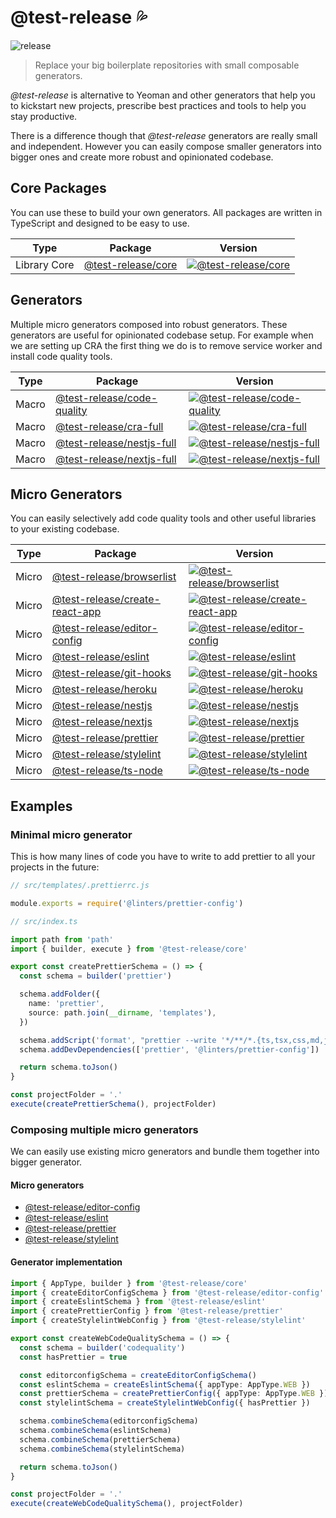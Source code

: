 # @test-release 💦

![release](https://github.com/developer239/test-release/workflows/release/badge.svg)

> Replace your big boilerplate repositories with small composable generators.

_@test-release_ is alternative to Yeoman and other generators that help you to kickstart new projects, prescribe best practices and tools to help you stay productive.

There is a difference though that _@test-release_ generators are really small and independent. However you can easily compose smaller generators into bigger ones and create more robust and opinionated codebase. 

## Core Packages

You can use these to build your own generators. All packages are written in TypeScript and designed to be easy to use.

|Type          | Package                                         | Version                                       | 
|------------- | ----------------------------------------------- | ----------------------------------------------
|Library Core  | [@test-release/core](packages/core/core) | [![@test-release/core][core-badge]][core-npm] |  

## Generators

Multiple micro generators composed into robust generators. These generators are useful for opinionated codebase setup. For example when we are setting up CRA the first thing we do is to remove service worker and install code quality tools.

|Type          | Package                                         | Version                                       | 
|------------- | ----------------------------------------------- | ----------------------------------------------
|Macro | [@test-release/code-quality](packages/macro-generators/code-quality) | [![@test-release/code-quality][cc-badge]][cc-npm] |  
|Macro | [@test-release/cra-full](packages/macro-generators/cra-full) | [![@test-release/cra-full][cra-full-badge]][cra-full-npm] |    
|Macro | [@test-release/nestjs-full](packages/macro-generators/nestjs-full) | [![@test-release/nestjs-full][nest-full-badge]][nest-full-npm] |    
|Macro | [@test-release/nextjs-full](packages/macro-generators/nextjs-full) | [![@test-release/nextjs-full][next-full-badge]][next-full-npm] |    

## Micro Generators

You can easily selectively add code quality tools and other useful libraries to your existing codebase.

|Type          | Package                                         | Version                                       | 
|------------- | ----------------------------------------------- | ----------------------------------------------
|Micro | [@test-release/browserlist](packages/micro-generators/browserlist) | [![@test-release/browserlist][bl-badge]][bl-npm] |
|Micro | [@test-release/create-react-app](packages/micro-generators/create-react-app) | [![@test-release/create-react-app][cra-badge]][cra-npm] |
|Micro | [@test-release/editor-config](packages/micro-generators/editor-config) | [![@test-release/editor-config][ef-badge]][ef-npm] | 
|Micro | [@test-release/eslint](packages/micro-generators/eslint) | [![@test-release/eslint][es-badge]][es-npm] |
|Micro | [@test-release/git-hooks](packages/micro-generators/git-hooks) | [![@test-release/git-hooks][gh-badge]][gh-npm] |
|Micro | [@test-release/heroku](packages/micro-generators/heroku) | [![@test-release/heroku][he-badge]][he-npm] |
|Micro | [@test-release/nestjs](packages/micro-generators/nestjs) | [![@test-release/nestjs][nest-badge]][nest-npm] |
|Micro | [@test-release/nextjs](packages/micro-generators/nextjs) | [![@test-release/nextjs][next-badge]][next-npm] |
|Micro | [@test-release/prettier](packages/micro-generators/prettier) | [![@test-release/prettier][prettier-badge]][prettier-npm] |
|Micro | [@test-release/stylelint](packages/micro-generators/stylelint) | [![@test-release/stylelint][stylelint-badge]][stylelint-npm] |
|Micro | [@test-release/ts-node](packages/micro-generators/ts-node) | [![@test-release/ts-node][tsnode-badge]][tsnode-npm] |

## Examples

### Minimal micro generator

This is how many lines of code you have to write to add prettier to all your projects in the future:

```js
// src/templates/.prettierrc.js

module.exports = require('@linters/prettier-config')
```

```ts
// src/index.ts

import path from 'path'
import { builder, execute } from '@test-release/core'

export const createPrettierSchema = () => {
  const schema = builder('prettier')

  schema.addFolder({
    name: 'prettier',
    source: path.join(__dirname, 'templates'),
  })

  schema.addScript('format', "prettier --write '*/**/*.{ts,tsx,css,md,json}'")
  schema.addDevDependencies(['prettier', '@linters/prettier-config'])

  return schema.toJson()
}

const projectFolder = '.'
execute(createPrettierSchema(), projectFolder)
```

### Composing multiple micro generators

We can easily use existing micro generators and bundle them together into bigger generator.

#### Micro generators

- [@test-release/editor-config](/packages/micro-generators/editor-config)
- [@test-release/eslint](/packages/micro-generators/eslint)
- [@test-release/prettier](/packages/micro-generators/prettier)
- [@test-release/stylelint](/packages/micro-generators/stylelint)

#### Generator implementation

```ts
import { AppType, builder } from '@test-release/core'
import { createEditorConfigSchema } from '@test-release/editor-config'
import { createEslintSchema } from '@test-release/eslint'
import { createPrettierConfig } from '@test-release/prettier'
import { createStylelintWebConfig } from '@test-release/stylelint'

export const createWebCodeQualitySchema = () => {
  const schema = builder('codequality')
  const hasPrettier = true

  const editorconfigSchema = createEditorConfigSchema()
  const eslintSchema = createEslintSchema({ appType: AppType.WEB })
  const prettierSchema = createPrettierConfig({ appType: AppType.WEB })
  const stylelintSchema = createStylelintWebConfig({ hasPrettier })

  schema.combineSchema(editorconfigSchema)
  schema.combineSchema(eslintSchema)
  schema.combineSchema(prettierSchema)
  schema.combineSchema(stylelintSchema)

  return schema.toJson()
}

const projectFolder = '.'
execute(createWebCodeQualitySchema(), projectFolder)
```

[core-badge]: https://badge.fury.io/js/%40test-release%2Fcore.svg
[core-npm]: https://badge.fury.io/js/%40test-release%2Fcore

[cc-badge]: https://badge.fury.io/js/%40test-release%2Fcode-quality.svg
[cc-npm]: https://badge.fury.io/js/%40test-release%2Fcode-quality

[bl-badge]: https://badge.fury.io/js/%40test-release%2Fbrowserlist.svg
[bl-npm]: https://badge.fury.io/js/%40test-release%2Fbrowserlist

[cra-badge]: https://badge.fury.io/js/%40test-release%2Fcreate-react-app.svg
[cra-npm]: https://badge.fury.io/js/%40test-release%2Fcreate-react-app

[ef-badge]: https://badge.fury.io/js/%40test-release%2Feditor-config.svg
[ef-npm]: https://badge.fury.io/js/%40test-release%2Feditor-config

[es-badge]: https://badge.fury.io/js/%40test-release%2Feslint.svg
[es-npm]: https://badge.fury.io/js/%40test-release%2Feslint

[gh-badge]: https://badge.fury.io/js/%40test-release%2Fgit-hooks.svg
[gh-npm]: https://badge.fury.io/js/%40test-release%2Fgit-hooks

[he-badge]: https://badge.fury.io/js/%40test-release%2Fheroku.svg
[he-npm]: https://badge.fury.io/js/%40test-release%2Fheroku

[nest-badge]: https://badge.fury.io/js/%40test-release%2Fnestjs.svg
[nest-npm]: https://badge.fury.io/js/%40test-release%2Fnestjs

[next-badge]: https://badge.fury.io/js/%40test-release%2Fnextjs.svg
[next-npm]: https://badge.fury.io/js/%40test-release%2Fnextjs

[prettier-badge]: https://badge.fury.io/js/%40test-release%2Fprettier.svg
[prettier-npm]: https://badge.fury.io/js/%40test-release%2Fprettier

[stylelint-badge]: https://badge.fury.io/js/%40test-release%2Fstylelint.svg
[stylelint-npm]: https://badge.fury.io/js/%40test-release%2Fstylelint

[tsnode-badge]: https://badge.fury.io/js/%40test-release%2Fts-node.svg
[tsnode-npm]: https://badge.fury.io/js/%40test-release%2Fts-node

[cra-full-badge]: https://badge.fury.io/js/%40test-release%2Fcra-full.svg
[cra-full-npm]: https://badge.fury.io/js/%40test-release%2Fcra-full

[nest-full-badge]: https://badge.fury.io/js/%40test-release%2Fnest-full.svg
[nest-full-npm]: https://badge.fury.io/js/%40test-release%2Fnest-full

[next-full-badge]: https://badge.fury.io/js/%40test-release%2Fnext-full.svg
[next-full-npm]: https://badge.fury.io/js/%40test-release%2Fnext-full
